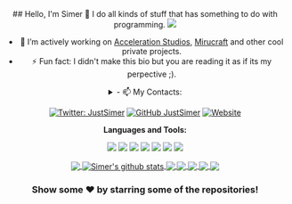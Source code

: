 <div align="center">
## Hello, I'm Simer 👋
I do all kinds of stuff that has something to do with programming.

<img src="https://discord.c99.nl/widget/theme-2/855466008852824094.png"/>

- 🔭 I’m actively working on [Acceleration Studios](https://github.com/AcceleratedDevs), [Mirucraft](https://github.com/AcceleratedDevs/Mirucraft) and other cool private projects.
- ⚡ Fun fact: I didn't make this bio but you are reading it as if its my perpective ;).
<details>
  <summary> - 📫 My Contacts:</summary>
  <a href="https://twitter.com/justsimer">Twitter</a><br>
  <a href="https://discord.com/users/855466008852824094">Discord</a><br>
 
</details>

[![Twitter: JustSimer](https://img.shields.io/twitter/follow/JustSimer?style=social)](https://twitter.com/justsimer)
[![GitHub JustSimer](https://img.shields.io/github/followers/JustSimer?label=follow&style=social)](https://github.com/justsimer)
[![Website](https://img.shields.io/badge/Website-Simer00.repl.co-2648ff?style=flat-square&logo=google-chrome)](https://Simer00.repl.co)

**Languages and Tools:**  

<code><a><img src="https://img.shields.io/badge/-Nodejs-43853?logo=Node.js&logoColor=white"></a></code>
<code><img src="https://img.shields.io/badge/-NPM-CB3837?logo=npm&logoColor=white"></code>
<code><img src="https://img.shields.io/badge/-HTML5-E34F26?logo=html5&logoColor=white"></code>
<code><img src="https://img.shields.io/badge/-MongoDB-13aa52?logo=mongodb&logoColor=white"></code>
<code><img src="https://img.shields.io/badge/-Heroku-430098?logo=heroku&logoColor=white"></code>
<code><img src="https://img.shields.io/badge/-Github_Actions-2088FF?logo=github-actions&logoColor=white"></code>
<code><img src="https://img.shields.io/badge/-repl.it-56676e?logo=repl.it&logoColor=white"></code>    

<a href="https://github.com/JustSimer">
  <img align="center" src="https://github-readme-stats.vercel.app/api/top-langs/?username=JustSimer&theme=dark&hide_langs_below=1" />
</a>
<a href="https://github.com/JustSimer">
 <img align="center" src="https://github-readme-stats.vercel.app/api?username=JustSimer&show_icons=true&theme=dark&line_height=27" alt="Simer's github stats"/>
</a>

<a href="https://github.com/JustSimer/Keylogger">
  <img align="center" src="https://github-readme-stats.vercel.app/api/pin/?username=JustSimer&repo=Keylogger&theme=dark" />
</a>

<a href="https://github.com/JustSimer/Password-Generator">
  <img align="center" src="https://github-readme-stats.vercel.app/api/pin/?username=JustSimer&repo=Password-Generator&theme=dark" />
</a>

<a href="https://github.com/JustSimer/Interactive-Particles">
  <img align="center" src="https://github-readme-stats.vercel.app/api/pin/?username=JustSimer&repo=Interactive-Particles&theme=dark" />
</a>

<a href="https://github.com/JustSimer/AdminFilterBypasser">
  <img align="center" src="https://github-readme-stats.vercel.app/api/pin/?username=JustSimer&repo=AdminFilterBypasser&theme=dark" />
</a>

<a href="https://github.com/JustSimer/TTS">
  <img align="center" src="https://github-readme-stats.vercel.app/api/pin/?username=JustSimer&repo=TTS&theme=dark" />
</a>
</div>

<div align="center">

### Show some ❤️ by starring some of the repositories!

</div> 
